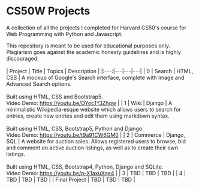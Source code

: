 # CS50W Projects
A collection of all the projects I completed for Harvard CS50's course for Web Programming with Python and Javascript.  
  
This repository is meant to be used for educational purposes only. Plagiarism goes against the academic honesty guidelines and is highly discouraged.  
<br>
| Project | Title | Topics | Description |
|:---:|---|---|---|
| 0 | Search | HTML, CSS | A mockup of Google's Search interface, complete with Image and Advanced Search options.<br><br>Built using HTML, CSS and Bootstrap5.<br>Video Demo: https://youtu.be/OYocTf3Zhqw |
| 1 | Wiki | Django | A minimalistic Wikipedia-esque website which allows users to search for entries, create new entries and edit them using markdown syntax.<br><br>Built using HTML, CSS, Bootstrap5, Python and Django.<br>Video Demo: https://youtu.be/t9a91CW6GM0 |
| 2 | Commerce | Django, SQL | A website for auction sales. Allows registered users to browse, bid and comment on active auction listings, as well as to create their own listings.<br><br>Built using HTML, CSS, Bootstrap4, Python, Django and SQLite.<br>Video Demo: https://youtu.be/p-X1axuXqe4 |
| 3 | TBD | TBD | TBD |
| 4 | TBD | TBD | TBD |
| Final&#160;Project | TBD | TBD | TBD |
